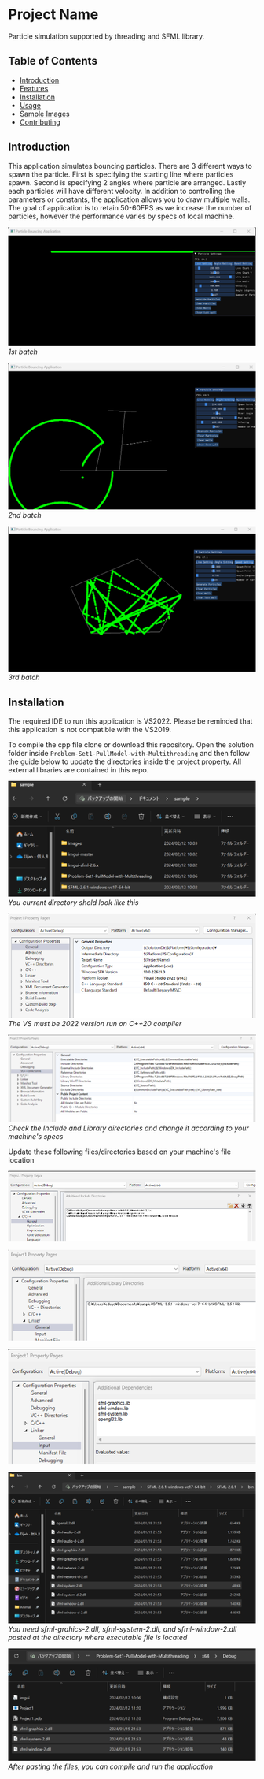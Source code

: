 # Project Name

Particle simulation supported by threading and SFML library.

## Table of Contents

- [Introduction](#introduction)
- [Features](#features)
- [Installation](#installation)
- [Usage](#usage)
- [Sample Images](#sample-images)
- [Contributing](#contributing)

## Introduction

This application simulates bouncing particles. There are 3 different ways to spawn the particle. First is specifying the starting line where particles spawn. Second is specifying 2 angles where particle are arranged. Lastly each particles will have different velocity. In addition to controlling the parameters or constants, the application allows you to draw multiple walls. The goal of application is to retain 50-60FPS as we increase the number of particles, however the performance varies by specs of local machine.

![Feature 1](images/demo1.png)
_1st batch_

![Feature 2](images/demo2.png)
_2nd batch_

![Feature 3](images/demo3.png)
_3rd batch_

## Installation

The required IDE to run this application is VS2022. Please be reminded that this application is not compatible with the VS2019.

To compile the cpp file clone or download this repository. Open the solution folder inside `Problem-Set1-PullModel-with-Multithreading` and then follow the guide below to update the directories inside the project property. All external libraries are contained in this repo.

![Project directory](images/2.png)
_You current directory shold look like this_

![1. General Configuration](images/3.png)
_The VS must be 2022 version run on C++20 compiler_

![2. VC++ Directories](images/4.png)
_Check the Include and Library directories and change it according to your machine's specs_

Update these following files/directories based on your machine's file location

![3. Configure C++](images/5.png)

![4. Configure Linker/General](images/6.png)

![5. Configure Linker/Input](images/7.png)

![6. Copy the required dll files](images/8.png)
_You need sfml-grahics-2.dll, sfml-system-2.dll, and sfml-window-2.dll pasted at the directory where executable file is located_

![7. Paste the files to the application folder](images/9.png)
_After pasting the files, you can compile and run the application_
